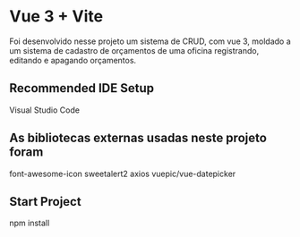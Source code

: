 # Vue 3 + Vite

Foi desenvolvido nesse projeto um sistema de CRUD, com vue 3, moldado a um sistema de cadastro de orçamentos de uma oficina
registrando, editando e apagando orçamentos.

## Recommended IDE Setup

Visual Studio Code

## As bibliotecas externas usadas neste projeto foram

 font-awesome-icon
 sweetalert2
 axios 
 vuepic/vue-datepicker

 ## Start Project
  npm install
  
 
